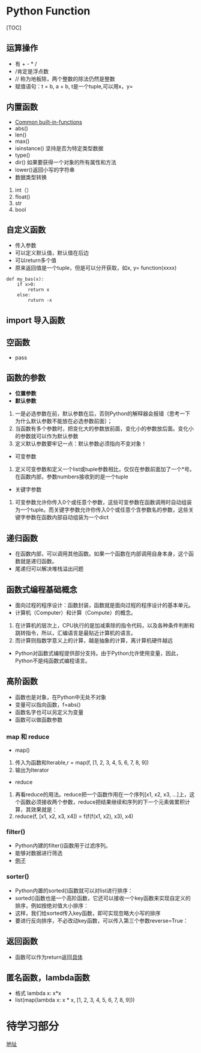 # Python Function

[TOC]

## 运算操作
- 有 + - * /
- /肯定是浮点数
- // 称为地板除，两个整数的除法仍然是整数
- 赋值语句：t = b, a + b, t是一个tuple,可以用x，y=

## 内置函数
- [Common built-in-functions](http://www.runoob.com/python/python-built-in-functions.html)
- abs()
- len()
- max()
- isinstance() 坚持是否为特定类型数据
- type()
- dir() 如果要获得一个对象的所有属性和方法
- lower()返回小写的字符串
- 数据类型转换
1. int（）
2. float()
3. str
4. bool

## 自定义函数
- 传入参数
- 可以定义默认值，默认值在后边
- 可以return多个值
- 原来返回值是一个tuple，但是可以分开获取，如x, y= function(xxxx)
```
def my_bas(x):
    if x>0:
        return x
    else:
        ruturn -x
```

## import 导入函数

## 空函数
- pass

## 函数的参数
- **位置参数**
- **默认参数**
1. 一是必选参数在前，默认参数在后，否则Python的解释器会报错（思考一下为什么默认参数不能放在必选参数前面）；
2. 当函数有多个参数时，把变化大的参数放前面，变化小的参数放后面。变化小的参数就可以作为默认参数
3. 定义默认参数要牢记一点：默认参数必须指向不变对象！
- 可变参数
1. 定义可变参数和定义一个list或tuple参数相比，仅仅在参数前面加了一个*号。在函数内部，参数numbers接收到的是一个tuple
- 关键字参数
1. 可变参数允许你传入0个或任意个参数，这些可变参数在函数调用时自动组装为一个tuple。而关键字参数允许你传入0个或任意个含参数名的参数，这些关键字参数在函数内部自动组装为一个dict

## 递归函数
- 在函数内部，可以调用其他函数。如果一个函数在内部调用自身本身，这个函数就是递归函数。
- 尾递归可以解决堆栈溢出问题


## 函数式编程基础概念
- 面向过程的程序设计：函数封装，函数就是面向过程的程序设计的基本单元。
- 计算机（Computer）和计算（Compute）的概念。
1. 在计算机的层次上，CPU执行的是加减乘除的指令代码，以及各种条件判断和跳转指令，所以，汇编语言是最贴近计算机的语言。
2. 而计算则指数学意义上的计算，越是抽象的计算，离计算机硬件越远
- Python对函数式编程提供部分支持。由于Python允许使用变量，因此，Python不是纯函数式编程语言。

## 高阶函数
- 函数也是对象，在Python中无处不对象
- 变量可以指向函数，f=abs()
- 函数名字也可以另定义为变量
- 函数可以做函数参数

### map 和 reduce
- map()
1. 传入为函数和Iterable,r = map(f, [1, 2, 3, 4, 5, 6, 7, 8, 9])
2. 输出为Iterator
- reduce
1. 再看reduce的用法。reduce把一个函数作用在一个序列[x1, x2, x3, ...]上，这个函数必须接收两个参数，reduce把结果继续和序列的下一个元素做累积计算，其效果就是：
2. reduce(f, [x1, x2, x3, x4]) = f(f(f(x1, x2), x3), x4)

### filter()
- Python内建的filter()函数用于过滤序列。
- 能够对数据进行筛选
- [例子](https://www.liaoxuefeng.com/wiki/0014316089557264a6b348958f449949df42a6d3a2e542c000/001431821084171d2e0f22e7cc24305ae03aa0214d0ef29000)

### sorter()
- Python内置的sorted()函数就可以对list进行排序：
- sorted()函数也是一个高阶函数，它还可以接收一个key函数来实现自定义的排序，例如按绝对值大小排序：
- 这样，我们给sorted传入key函数，即可实现忽略大小写的排序
- 要进行反向排序，不必改动key函数，可以传入第三个参数reverse=True：


## 返回函数
- 函数可以作为return返回[具体](https://www.liaoxuefeng.com/wiki/0014316089557264a6b348958f449949df42a6d3a2e542c000/001431835236741e42daf5af6514f1a8917b8aaadff31bf000)

## 匿名函数，lambda函数
- 格式 lambda x: x*x
- list(map(lambda x: x * x, [1, 2, 3, 4, 5, 6, 7, 8, 9]))


# 待学习部分
[地址](https://www.liaoxuefeng.com/wiki/0014316089557264a6b348958f449949df42a6d3a2e542c000/0014317848428125ae6aa24068b4c50a7e71501ab275d52000)



